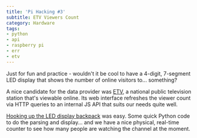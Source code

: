 ```yaml
---
title: 'Pi Hacking #3'
subtitle: ETV Viewers Count
category: Hardware
tags:
- python
- api
- raspberry pi
- err
- etv
---
```


Just for fun and practice - wouldn't it be cool to have a 4-digit, 7-segment LED display that shows the number of online visitors to... something?

A nice candidate for the data provider was [ETV](http://etv.err.ee), a national public television station that's viewable online. Its web interface refreshes the viewer count via HTTP queries to an internal JS API that suits our needs quite well.

<a href="http://learn.adafruit.com/adafruit-led-backpack/0-dot-56-seven-segment-backpack">Hooking up the LED display backpack</a> was easy. Some quick Python code to do the parsing and display... and we have a nice physical, real-time counter to see how many people are watching the channel at the moment.

<script src="https://gist.github.com/anroots/4698881.js"></script>
